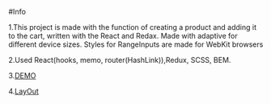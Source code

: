 #Info

1.This project is made with the function of creating a product and adding it to the cart, written with the React and Redax. Made with adaptive for different device sizes. Styles for RangeInputs are made for WebKit browsers

2.Used React(hooks, memo, router(HashLink)),Redux, SCSS, BEM.

3.[DEMO](https://oleksii25.github.io/RexIt-layout/)

4.[LayOut](https://drive.google.com/file/d/1C6q39QqNjUzqt-54p8gJSIprf-vIMh0x/view?usp=sharing)
